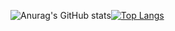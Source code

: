 
![Anurag's GitHub stats](https://github-readme-stats.vercel.app/api?username=geek-wynn&show_icons=true&theme=cobalt)[![Top Langs](https://github-readme-stats.vercel.app/api/top-langs/?username=geek-wynn&hide=javascript,html&theme=cobalt)](https://github.com/anuraghazra/github-readme-stats)

